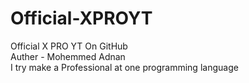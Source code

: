 # Official-XPROYT
Official X PRO YT On GitHub 
<br>
Auther - Mohemmed Adnan
<br>
I try make a Professional at one programming language
